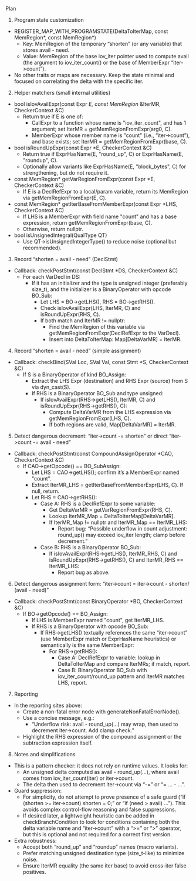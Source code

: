 Plan

1. Program state customization
- REGISTER_MAP_WITH_PROGRAMSTATE(DeltaToIterMap, const MemRegion*, const MemRegion*)
  - Key: MemRegion of the temporary “shorten” (or any variable) that stores avail - need.
  - Value: MemRegion of the base iov_iter pointer used to compute avail (the argument to iov_iter_count() or the base of MemberExpr “iter->count”).
- No other traits or maps are necessary. Keep the state minimal and focused on correlating the delta with the specific iter.

2. Helper matchers (small internal utilities)
- bool isIovAvailExpr(const Expr *E, const MemRegion* &IterMR, CheckerContext &C)
  - Return true if E is one of:
    - CallExpr to a function whose name is "iov_iter_count", and has 1 argument; set IterMR = getMemRegionFromExpr(arg0, C).
    - MemberExpr whose member name is "count" (i.e., “iter->count”), and base exists; set IterMR = getMemRegionFromExpr(base, C).
- bool isRoundUpExpr(const Expr *E, CheckerContext &C)
  - Return true if ExprHasName(E, "round_up", C) or ExprHasName(E, "roundup", C).
  - Optionally allow variants like ExprHasName(E, "block_bytes", C) for strengthening, but do not require it.
- const MemRegion* getVarRegionFromExpr(const Expr *E, CheckerContext &C)
  - If E is a DeclRefExpr to a local/param variable, return its MemRegion via getMemRegionFromExpr(E, C).
- const MemRegion* getIterBaseFromMemberExpr(const Expr *LHS, CheckerContext &C)
  - If LHS is a MemberExpr with field name "count" and has a base expression, return getMemRegionFromExpr(base, C).
  - Otherwise, return nullptr.
- bool isUnsignedIntegral(QualType QT)
  - Use QT->isUnsignedIntegerType() to reduce noise (optional but recommended).

3. Record “shorten = avail - need” (DeclStmt)
- Callback: checkPostStmt(const DeclStmt *DS, CheckerContext &C)
  - For each VarDecl in DS:
    - If it has an initializer and the type is unsigned integer (preferably size_t), and the initializer is a BinaryOperator with opcode BO_Sub:
      - Let LHS = BO->getLHS(), RHS = BO->getRHS().
      - Check isIovAvailExpr(LHS, IterMR, C) and isRoundUpExpr(RHS, C).
      - If both match and IterMR != nullptr:
        - Find the MemRegion of this variable via getMemRegionFromExpr(DeclRefExpr to the VarDecl).
        - Insert into DeltaToIterMap: Map[DeltaVarMR] = IterMR.

4. Record “shorten = avail - need” (simple assignment)
- Callback: checkBind(SVal Loc, SVal Val, const Stmt *S, CheckerContext &C)
  - If S is a BinaryOperator of kind BO_Assign:
    - Extract the LHS Expr (destination) and RHS Expr (source) from S via dyn_cast<BinaryOperator>(S).
    - If RHS is a BinaryOperator BO_Sub and type unsigned:
      - If isIovAvailExpr(RHS->getLHS(), IterMR, C) and isRoundUpExpr(RHS->getRHS(), C):
        - Compute DeltaVarMR from the LHS expression via getMemRegionFromExpr(LHS, C).
        - If both regions are valid, Map[DeltaVarMR] = IterMR.

5. Detect dangerous decrement: “iter->count -= shorten” or direct “iter->count -= avail - need”
- Callback: checkPostStmt(const CompoundAssignOperator *CAO, CheckerContext &C)
  - If CAO->getOpcode() == BO_SubAssign:
    - Let LHS = CAO->getLHS(); confirm it’s a MemberExpr named "count".
    - Extract IterMR_LHS = getIterBaseFromMemberExpr(LHS, C). If null, return.
    - Let RHS = CAO->getRHS():
      - Case A: RHS is a DeclRefExpr to some variable:
        - Get DeltaVarMR = getVarRegionFromExpr(RHS, C).
        - Lookup IterMR_Map = DeltaToIterMap[DeltaVarMR].
        - If IterMR_Map != nullptr and IterMR_Map == IterMR_LHS:
          - Report bug: “Possible underflow in count adjustment: round_up() may exceed iov_iter length; clamp before decrement.”
      - Case B: RHS is a BinaryOperator BO_Sub:
        - If isIovAvailExpr(RHS->getLHS(), IterMR_RHS, C) and isRoundUpExpr(RHS->getRHS(), C) and IterMR_RHS == IterMR_LHS:
          - Report bug as above.

6. Detect dangerous assignment form: “iter->count = iter->count - shorten/ (avail - need)”
- Callback: checkPostStmt(const BinaryOperator *BO, CheckerContext &C)
  - If BO->getOpcode() == BO_Assign:
    - If LHS is MemberExpr named "count", get IterMR_LHS.
    - If RHS is a BinaryOperator with opcode BO_Sub:
      - If RHS->getLHS() textually references the same “iter->count” (use MemberExpr match or ExprHasName heuristics) or semantically is the same MemberExpr:
        - For RHS->getRHS():
          - Case A: DeclRefExpr to variable: lookup in DeltaToIterMap and compare IterMRs; if match, report.
          - Case B: BinaryOperator BO_Sub with iov_iter_count/round_up pattern and IterMR matches LHS, report.

7. Reporting
- In the reporting sites above:
  - Create a non-fatal error node with generateNonFatalErrorNode().
  - Use a concise message, e.g.:
    - “Underflow risk: avail - round_up(...) may wrap, then used to decrement iter->count. Add clamp check.”
  - Highlight the RHS expression of the compound assignment or the subtraction expression itself.

8. Notes and simplifications
- This is a pattern checker: it does not rely on runtime values. It looks for:
  - An unsigned delta computed as avail - round_up(...), where avail comes from iov_iter_count(iter) or iter->count.
  - The delta then used to decrement iter->count via “-=” or “= ... - ...”.
- Guard suppression:
  - For simplicity, do not attempt to prove presence of a safe guard (“if (shorten >= iter->count) shorten = 0;” or “if (need > avail) ...”). This avoids complex control-flow reasoning and false suppressions.
  - If desired later, a lightweight heuristic can be added in checkBranchCondition to look for conditions containing both the delta variable name and “iter->count” with a “>=” or “>” operator, but this is optional and not required for a correct first version.
- Extra robustness:
  - Accept both “round_up” and “roundup” names (macro variants).
  - Prefer matching unsigned destination type (size_t-like) to minimize noise.
  - Ensure IterMR equality (the same iter base) to avoid cross-iter false positives.
